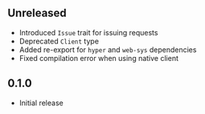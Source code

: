 Unreleased
----------
- Introduced `Issue` trait for issuing requests
- Deprecated `Client` type
- Added re-export for `hyper` and `web-sys` dependencies
- Fixed compilation error when using native client


0.1.0
-----
- Initial release
